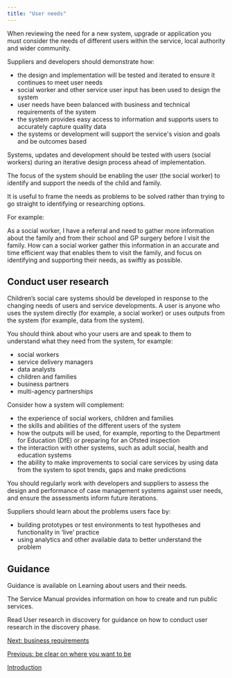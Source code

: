 ```yaml
---
title: "User needs"
---
```


When reviewing  the need for a new system, upgrade or application you must consider the needs of different users within the service, local authority and wider community. 

Suppliers and developers should demonstrate how:

* the design and implementation will be tested and iterated to ensure it continues to meet user needs
* social worker and other service user input has been used to design the system
* user needs have been balanced with business and technical requirements of the system
* the system provides easy access to information and supports users to accurately capture quality data
* the systems or development will support the service's vision and goals and be outcomes based

Systems, updates and development should be tested with users (social workers) during an iterative design process ahead of implementation. 

The focus of the system should be enabling the user (the social worker) to identify and support the needs of the child and family.

It is useful to frame the needs as problems to be solved rather than trying to go straight to identifying or researching options. 

For example:

As a social worker, I have a referral and need to gather more information about the family and from their school and GP surgery before I visit the family. 
How can a social worker gather this information in an accurate and time efficient way that enables them to visit the family, and focus on identifying and supporting their needs, as swiftly as possible. 

## Conduct user research

Children’s social care systems should be developed in response to the changing needs of users and service developments. A user is anyone who uses the system directly (for example, a social worker) or uses outputs from the system (for example, data from the system). 

You should think about who your users are and speak to them to understand what they need from the system, for example: 

* social workers
* service delivery managers
* data analysts
* children and families
* business partners
* multi-agency partnerships
 
Consider how a system will complement:

* the experience of social workers, children and families
* the skills and abilities of the different users of the system
* how the outputs will be used, for example, reporting to the Department for Education (DfE) or preparing for an Ofsted inspection
* the interaction with other systems, such as adult social, health and education systems
* the ability to make improvements to social care services by using data from the system to spot trends, gaps and make predictions

You should regularly work with developers and suppliers to assess the design and performance of  case management systems against user needs, and ensure the assessments inform future iterations.

Suppliers should learn about the problems  users face by:

* building prototypes or test environments to test hypotheses and functionality in ‘live’ practice
* using analytics and other available data to better understand the problem
 
 ## Guidance

Guidance is available on Learning about users and their needs. 

The Service Manual provides information on how to create and run public services.

Read User research in discovery for guidance on how to conduct user research in the discovery phase. 

[Next: business requirements](/principle-4)

[Previous: be clear on where you want to be](/principle-2)

[Introduction](/index)
